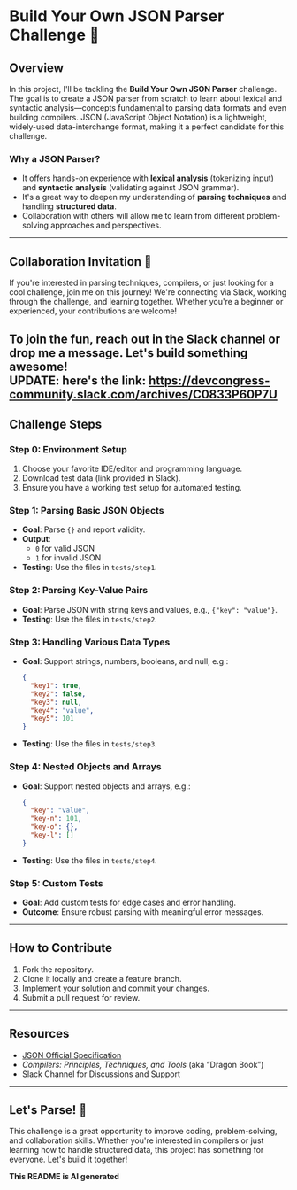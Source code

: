 # Build Your Own JSON Parser Challenge 🚀

## Overview  

In this project, I'll be tackling the **Build Your Own JSON Parser** challenge. The goal is to create a JSON parser from scratch to learn about lexical and syntactic analysis—concepts fundamental to parsing data formats and even building compilers. JSON (JavaScript Object Notation) is a lightweight, widely-used data-interchange format, making it a perfect candidate for this challenge.

### Why a JSON Parser?  
- It offers hands-on experience with **lexical analysis** (tokenizing input) and **syntactic analysis** (validating against JSON grammar).  
- It's a great way to deepen my understanding of **parsing techniques** and handling **structured data**.  
- Collaboration with others will allow me to learn from different problem-solving approaches and perspectives.  

---

## Collaboration Invitation 🤝

If you're interested in parsing techniques, compilers, or just looking for a cool challenge, join me on this journey! We're connecting via Slack, working through the challenge, and learning together. Whether you're a beginner or experienced, your contributions are welcome!  

To join the fun, reach out in the Slack channel or drop me a message. Let's build something awesome!  
UPDATE: here's the link: https://devcongress-community.slack.com/archives/C0833P60P7U
---

## Challenge Steps  

### Step 0: Environment Setup  
1. Choose your favorite IDE/editor and programming language.  
2. Download test data (link provided in Slack).  
3. Ensure you have a working test setup for automated testing.  

### Step 1: Parsing Basic JSON Objects  
- **Goal**: Parse `{}` and report validity.  
- **Output**:  
  - `0` for valid JSON  
  - `1` for invalid JSON  
- **Testing**: Use the files in `tests/step1`.  

### Step 2: Parsing Key-Value Pairs  
- **Goal**: Parse JSON with string keys and values, e.g., `{"key": "value"}`.  
- **Testing**: Use the files in `tests/step2`.  

### Step 3: Handling Various Data Types  
- **Goal**: Support strings, numbers, booleans, and null, e.g.:  
  ```json
  {
    "key1": true,
    "key2": false,
    "key3": null,
    "key4": "value",
    "key5": 101
  }
  ```  
- **Testing**: Use the files in `tests/step3`.  

### Step 4: Nested Objects and Arrays  
- **Goal**: Support nested objects and arrays, e.g.:  
  ```json
  {
    "key": "value",
    "key-n": 101,
    "key-o": {},
    "key-l": []
  }
  ```  
- **Testing**: Use the files in `tests/step4`.  

### Step 5: Custom Tests  
- **Goal**: Add custom tests for edge cases and error handling.  
- **Outcome**: Ensure robust parsing with meaningful error messages.  

---

## How to Contribute  
1. Fork the repository.  
2. Clone it locally and create a feature branch.  
3. Implement your solution and commit your changes.  
4. Submit a pull request for review.  

---

## Resources  
- [JSON Official Specification](https://www.json.org/json-en.html)  
- *Compilers: Principles, Techniques, and Tools* (aka “Dragon Book”)  
- Slack Channel for Discussions and Support  

---

## Let's Parse! 🎉  

This challenge is a great opportunity to improve coding, problem-solving, and collaboration skills. Whether you're interested in compilers or just learning how to handle structured data, this project has something for everyone. Let's build it together!


__This README is AI generated__
